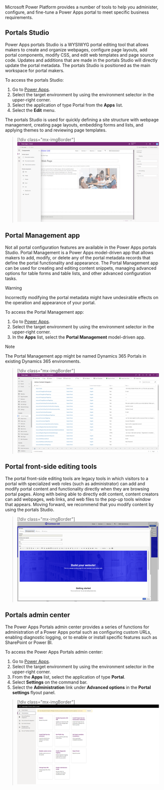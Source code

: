 Microsoft Power Platform provides a number of tools to help you administer, configure, and fine-tune a Power Apps portal to meet specific business requirements.

## Portals Studio

Power Apps portals Studio is a WYSIWYG portal editing tool that allows makers to create and organize webpages, configure page layouts, add portal components, modify CSS, and edit web templates and page source code. Updates and additions that are made in the portals Studio will directly update the portal metadata. The portals Studio is positioned as the main workspace for portal makers.

To access the portals Studio:

1. Go to [Power Apps](https://make.powerapps.com/?azure-portal=true).
1. Select the target environment by using the environment selector in the upper-right corner.
1. Select the application of type Portal from the **Apps** list.
1. Select the **Edit** menu.

The portals Studio is used for quickly defining a site structure with webpage management, creating page layouts, embedding forms and lists, and applying themes to and reviewing page templates.

> [!div class="mx-imgBorder"]
> [![Screenshot of the Portal Studio with Components view.](../media/3-portal-studio-ss.png)](../media/3-portal-studio-ss.png#lightbox)

## Portal Management app

Not all portal configuration features are available in the Power Apps portals Studio. Portal Management is a Power Apps model-driven app that allows makers to add, modify, or delete any of the portal metadata records that define the portal functionality and appearance. The Portal Management app can be used for creating and editing content snippets, managing advanced options for table forms and table lists, and other advanced configuration tasks.

> [!WARNING]
> Incorrectly modifying the portal metadata might have undesirable effects on the operation and appearance of your portal.

To access the Portal Management app:

1. Go to [Power Apps](https://make.powerapps.com/?azure-portal=true).
1. Select the target environment by using the environment selector in the upper-right corner.
1. In the **Apps** list, select the **Portal Management** model-driven app.

> [!NOTE]
> The Portal Management app might be named Dynamics 365 Portals in existing Dynamics 365 environments.

> [!div class="mx-imgBorder"]
> [![Screenshot of the Portal Management App view.](../media/3-portals-management-app-ss.png)](../media/3-portals-management-app-ss.png#lightbox)

## Portal front-side editing tools

The portal front-side editing tools are legacy tools in which visitors to a portal with specialized web roles (such as administrator) can add and modify portal content and functionality directly when they are browsing portal pages. Along with being able to directly edit content, content creators can add webpages, web links, and web files to the pop-up tools window that appears. Moving forward, we recommend that you modify content by using the portals Studio.

> [!div class="mx-imgBorder"]
> [![Screenshot of the portal front-side editing view.](../media/3-front-side-edit-portals-ss.png)](../media/3-front-side-edit-portals-ss.png#lightbox)

## Portals admin center

The Power Apps Portals admin center provides a series of functions for administration of a Power Apps portal such as configuring custom URLs, enabling diagnostic logging, or to enable or install specific features such as SharePoint or Power BI.

To access the Power Apps Portals admin center:

1. Go to [Power Apps](https://make.powerapps.com/?azure-portal=true).
1. Select the target environment by using the environment selector in the upper-right corner.
1. From the **Apps** list, select the application of type **Portal**.
1. Select **Settings** on the command bar.
1. Select the **Administration** link under **Advanced options** in the **Portal settings** flyout panel.

> [!div class="mx-imgBorder"]
> [![Screenshot of the Portals admin center with Portal Actions view.](../media/3-portals-admin-center-ss.png)](../media/3-portals-admin-center-ss.png#lightbox)